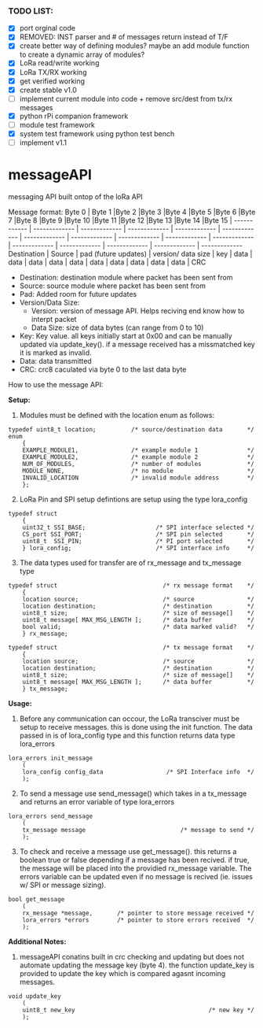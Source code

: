 ### TODO LIST:
- [x] port orginal code
- [x] REMOVED: INST parser and # of messages return instead of T/F
- [x] create better way of defining modules? maybe an add module function to create a dynamic array of modules?
- [x] LoRa read/write working
- [x] LoRa TX/RX working
- [x] get verified working
- [x] create stable v1.0
- [ ] implement current module into code + remove src/dest from tx/rx messages
- [x] python rPi companion framework
- [ ] module test framework
- [x] system test framework using python test bench
- [ ] implement v1.1

# messageAPI
messaging API built ontop of the loRa API


Message format:
Byte 0 | Byte 1 |Byte 2 |Byte 3 |Byte 4 |Byte 5 |Byte 6 |Byte 7 |Byte 8 |Byte 9 |Byte 10 |Byte 11 |Byte 12 |Byte 13 |Byte 14 |Byte 15 |
------------ | ------------- | ------------- | ------------- | ------------- | ------------- | ------------- | ------------- | ------------- | ------------- | ------------- | ------------- | ------------- | ------------- | ------------- | -------------
Destination | Source | pad (future updates) | version/ data size | key | data | data | data | data | data | data | data | data | data | data | CRC

* Destination: destination module where packet has been sent from
* Source: source module where packet has been sent from
* Pad: Added room for future updates
* Version/Data Size:
  * Version: version of message API. Helps reciving end know how to interpt packet
  * Data Size: size of data bytes (can range from 0 to 10)
* Key: Key value. all keys initially start at 0x00 and can be manually updated via update_key(). if a message received has a missmatched key it is marked as invalid.
* Data: data transmitted
* CRC: crc8 caculated via byte 0 to the last data byte


How to use the message API:

__Setup:__

1. Modules must be defined with the location enum as follows:
```
typedef uint8_t location;          /* source/destination data       */   
enum 
    {
    EXAMPLE_MODULE1,               /* example module 1              */
    EXAMPLE_MODULE2,               /* example module 2              */
    NUM_OF_MODULES,                /* number of modules             */
    MODULE_NONE,                   /* no module                     */
    INVALID_LOCATION               /* invalid module address        */
    }; 
```
2. LoRa Pin and SPI setup defintions are setup using the type lora_config
```
typedef struct 
    {
    uint32_t SSI_BASE;                    /* SPI interface selected */
    CS_port SSI_PORT;                     /* SPI pin selected       */
    uint8_t  SSI_PIN;                     /* PI port selected       */             
    } lora_config;                        /* SPI interface info     */
```
3. The data types used for transfer are of rx_message and tx_message type
```
typedef struct                              /* rx message format    */
    {
    location source;                        /* source               */
    location destination;                   /* destination          */
    uint8_t size;                           /* size of message[]    */
    uint8_t message[ MAX_MSG_LENGTH ];      /* data buffer          */
    bool valid;                             /* data marked valid?   */
    } rx_message;

typedef struct                              /* tx message format    */
    {
    location source;                        /* source               */
    location destination;                   /* destination          */
    uint8_t size;                           /* size of message[]    */
    uint8_t message[ MAX_MSG_LENGTH ];      /* data buffer          */
    } tx_message;
```


__Usage:__

1. Before any communication can occour, the LoRa transciver must be setup to receive messages. this is done using the init function. The data passed in is of lora_config type and this function returns data type lora_errors
```
lora_errors init_message
    (
    lora_config config_data                  /* SPI Interface info  */
    );
```

2. To send a message use send_message() which takes in a tx_message and returns an error variable of type lora_errors
```
lora_errors send_message
    (
    tx_message message                           /* message to send */
    );
```
3. To check and receive a message use get_message(). this returns a boolean true or false depending if a message has been recived. if true, the message will be placed into the providied rx_message variable. The errors variable can be updated even if no message is recived (ie. issues w/ SPI or message sizing).
```
bool get_message
    (
    rx_message *message,       /* pointer to store message received */
    lora_errors *errors        /* pointer to store errors received  */
    );
```

__Additional Notes:__

1. messageAPI conatins built in crc checking and updating but does not automate updating the message key (byte 4). the function update_key is provided to update the key which is compared agasnt incoming messages.
```
void update_key
    (
    uint8_t new_key                                      /* new key */
    );
```
